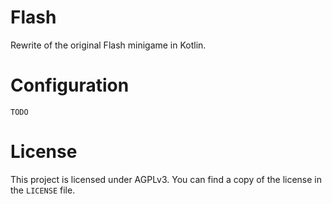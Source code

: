 Flash
=====

Rewrite of the original Flash minigame in Kotlin.

Configuration
=============

`TODO`

License
=======

This project is licensed under AGPLv3. You can find a copy of the license in the `LICENSE` file.